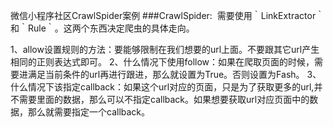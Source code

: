 微信小程序社区CrawlSpider案例
###CrawlSpider: 
 需要使用｀LinkExtractor｀和｀Rule｀。这两个东西决定爬虫的具体走向。

1、allow设置规则的方法：要能够限制在我们想要的url上面。不要跟其它url产生相同的正则表达式即可。
2、什么情况下使用follow：如果在爬取页面的时候，需要进满足当前条件的url再进行跟进，那么就设置为True。否则设置为Fash。
3、什么情况下该指定callback：如果这个url对应的页面，只是为了获取更多的url,并不需要里面的数据，那么可以不指定callback。如果想要获取url对应页面中的数据，那么就需要指定一个callback。
